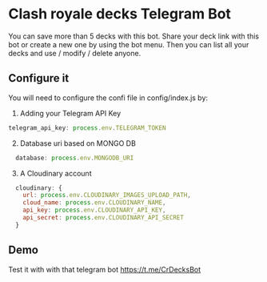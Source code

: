 # Clash royale decks Telegram Bot

You can save more than 5 decks with this bot. Share your deck link with this bot or create a new one by using the bot menu. Then you can list all your decks and use / modify / delete anyone.

## Configure it

You will need to configure the confi file in config/index.js by:
1. Adding your Telegram API Key

```javascript
telegram_api_key: process.env.TELEGRAM_TOKEN
```

2. Database uri based on MONGO DB

```javascript
  database: process.env.MONGODB_URI
```
3. A Cloudinary account

```javascript
  cloudinary: {
    url: process.env.CLOUDINARY_IMAGES_UPLOAD_PATH,
    cloud_name: process.env.CLOUDINARY_NAME,
    api_key: process.env.CLOUDINARY_API_KEY,
    api_secret: process.env.CLOUDINARY_API_SECRET
  }
```

## Demo

Test it with with that telegram bot https://t.me/CrDecksBot

